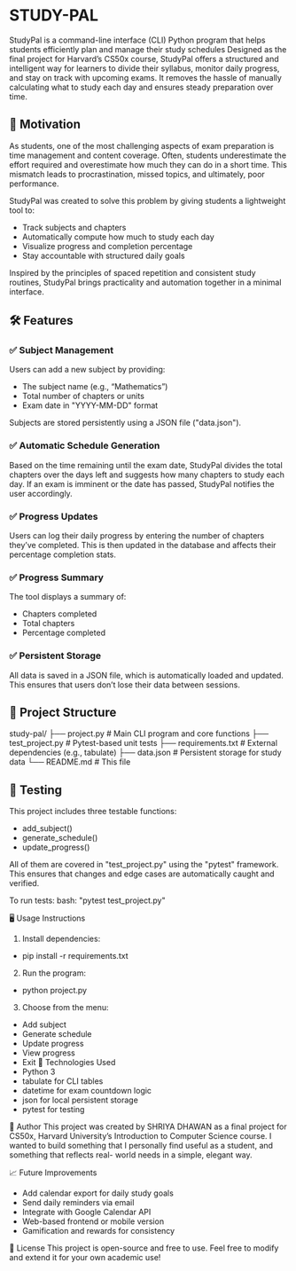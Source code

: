 # STUDY-PAL
StudyPal is a command-line interface (CLI) Python program that helps students efficiently plan and manage their study schedules Designed as the final project for Harvard’s CS50x course, StudyPal offers a structured and intelligent way for learners to divide their syllabus, monitor daily progress, and stay on track with upcoming exams. It removes the hassle of manually calculating what to study each day and ensures steady preparation over time.

## 🎯 Motivation
As students, one of the most challenging aspects of exam preparation is time management and content coverage. Often, students underestimate the effort required and overestimate how much they can do in a short time. This mismatch leads to procrastination, missed topics, and ultimately, poor performance.

StudyPal was created to solve this problem by giving students a lightweight tool to:
- Track subjects and chapters
- Automatically compute how much to study each day
- Visualize progress and completion percentage
- Stay accountable with structured daily goals

Inspired by the principles of spaced repetition and consistent study routines, StudyPal brings practicality and automation together in a minimal interface.

## 🛠 Features

### ✅ Subject Management
Users can add a new subject by providing:
- The subject name (e.g., “Mathematics”)
- Total number of chapters or units
- Exam date in "YYYY-MM-DD" format

Subjects are stored persistently using a JSON file ("data.json").

### ✅ Automatic Schedule Generation
Based on the time remaining until the exam date, StudyPal divides the total chapters over the days left and suggests how many chapters to study each day. If an exam is imminent or the date has passed, StudyPal notifies the user accordingly.

### ✅ Progress Updates
Users can log their daily progress by entering the number of chapters they’ve completed. This is then updated in the database and affects their percentage completion stats.

### ✅ Progress Summary
The tool displays a summary of:
- Chapters completed
- Total chapters
- Percentage completed

### ✅ Persistent Storage
All data is saved in a JSON file, which is automatically loaded and updated. This ensures that users don’t lose their data between sessions.

## 📂 Project Structure
study-pal/
├── project.py # Main CLI program and core functions
├── test_project.py # Pytest-based unit tests
├── requirements.txt # External dependencies (e.g., tabulate)
├── data.json # Persistent storage for study data
└── README.md # This file

## 🧪 Testing
This project includes three testable functions:
- add_subject()
- generate_schedule()
- update_progress()

All of them are covered in "test_project.py" using the "pytest" framework. This ensures that changes and edge cases are automatically caught and verified.

To run tests:
bash:
"pytest test_project.py"

🖥 Usage Instructions
1. Install dependencies:
- pip install -r requirements.txt
2. Run the program:
- python project.py
3. Choose from the menu:
- Add subject
- Generate schedule
- Update progress
- View progress
- Exit
🔧 Technologies Used
- Python 3
- tabulate for CLI tables
- datetime for exam countdown logic
- json for local persistent storage
- pytest for testing

👤 Author
 This project was created by SHRIYA DHAWAN as a final project for CS50x, Harvard University’s Introduction to Computer 
 Science course. I wanted to build something that I personally find useful as a student, and something that reflects real- 
 world needs in a simple, elegant way.

📈 Future Improvements
- Add calendar export for daily study goals
- Send daily reminders via email
- Integrate with Google Calendar API
- Web-based frontend or mobile version
- Gamification and rewards for consistency

📜 License
 This project is open-source and free to use. Feel free to modify and extend it for your own academic use!
